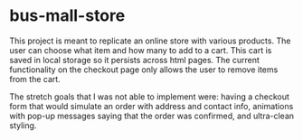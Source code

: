 # bus-mall-store

This project is meant to replicate an online store with various products. The user can choose what item and how many to add to a cart. This cart is saved in local storage so it persists across html pages. The current functionality on the checkout page only allows the user to remove items from the cart.

The stretch goals that I was not able to implement were: having a checkout form that would simulate an order with address and contact info, animations with pop-up messages saying that the order was confirmed, and ultra-clean styling.
